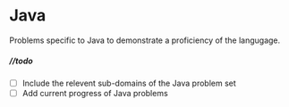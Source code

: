 # Java

Problems specific to Java to demonstrate a proficiency of the langugage.

##### //todo

- [ ] Include the relevent sub-domains of the Java problem set
- [ ] Add current progress of Java problems
